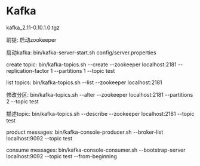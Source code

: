 # Kafka

kafka_2.11-0.10.1.0.tgz


前提: 启动zookeeper

启动kafka:
bin/kafka-server-start.sh config/server.properties

create topic:
bin/kafka-topics.sh --create --zookeeper localhost:2181 --replication-factor 1 --partitions 1 --topic test

list topics:
bin/kafka-topics.sh --list --zookeeper localhost:2181

修改分区:
bin/kafka-topics.sh --alter --zookeeper localhost:2181 --partitions 2 --topic test

描述topic:
bin/kafka-topics.sh --describe --zookeeper localhost:2181 --topic test

product messages:
bin/kafka-console-producer.sh --broker-list localhost:9092 --topic test

consume messages:
bin/kafka-console-consumer.sh --bootstrap-server localhost:9092 --topic test --from-beginning
